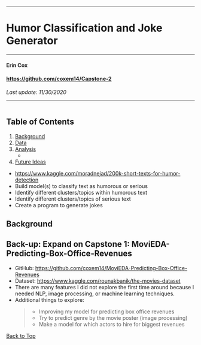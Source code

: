 **********************************************
# Humor Classification and Joke Generator
**********************************************

#### Erin Cox
#### https://github.com/coxem14/Capstone-2
*Last update: 11/30/2020*
***

<p align = 'center'>
    <img src = ''>
</p>

## Table of Contents
1. [Background](#Background)
2. [Data](#Data)
3. [Analysis](#Analysis)
    * [](#)
4. [Future Ideas](#)

* https://www.kaggle.com/moradnejad/200k-short-texts-for-humor-detection
* Build model(s) to classify text as humorous or serious
* Identify different clusters/topics within humorous text
* Identify different clusters/topics of serious text
* Create a program to generate jokes

## Background

## Back-up: Expand on Capstone 1: MoviEDA-Predicting-Box-Office-Revenues
* GitHub: https://github.com/coxem14/MoviEDA-Predicting-Box-Office-Revenues
* Dataset: https://www.kaggle.com/rounakbanik/the-movies-dataset
* There are many features I did not explore the first time around because I needed NLP, image processing, or machine learning techniques.
* Additional things to explore:
  > * Improving my model for predicting box office revenues
  > * Try to predict genre by the movie poster (image processing)
  > * Make a model for which actors to hire for biggest revenues

[Back to Top](#Table-of-Contents)